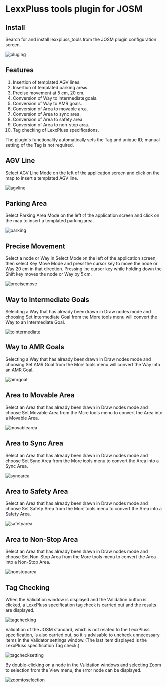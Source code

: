 # LexxPluss tools plugin for JOSM

## Install

Search for and install lexxpluss_tools from the JOSM plugin configuration screen.

![pluging](images/00plugin.png)

## Features

1. Insertion of templated AGV lines.
2. Insertion of templated parking areas.
3. Precise movement at 5 cm, 20 cm.
4. Conversion of Way to intermediate goals.
5. Conversion of Way to AMR goals.
6. Conversion of Area to movable area.
7. Conversion of Area to sync area.
8. Conversion of Area to safety area.
9. Conversion of Area to non-stop area.
10. Tag checking of LexxPluss specifications.

The plugin's functionality automatically sets the Tag and unique ID; manual setting of the Tag is not required.

## AGV Line

Select AGV Line Mode on the left of the application screen and click on the map to insert a templated AGV line.

![agvline](images/01agvline.gif)

## Parking Area

Select Parking Area Mode on the left of the application screen and click on the map to insert a templated parking area.

![parking](images/02parkingarea.gif)

## Precise Movement

Select a node or Way in Select Mode on the left of the application screen, then select Key Move Mode and press the cursor key to move the node or Way 20 cm in that direction.
Pressing the cursor key while holding down the Shift key moves the node or Way by 5 cm.

![precisemove](images/03precisemove.gif)

## Way to Intermediate Goals

Selecting a Way that has already been drawn in Draw nodes mode and choosing Set Intermediate Goal from the More tools menu will convert the Way to an Intermediate Goal.

![tointermediate](images/04intermediategoal.gif)

## Way to AMR Goals

Selecting a Way that has already been drawn in Draw nodes mode and choosing Set AMR Goal from the More tools menu will convert the Way into an AMR Goal.

![amrgoal](images/05amrgoal.gif)

## Area to Movable Area

Select an Area that has already been drawn in Draw nodes mode and choose Set Movable Area from the More tools menu to convert the Area into a Movable Area.

![movablearea](images/06movablearea.gif)

## Area to Sync Area

Select an Area that has already been drawn in Draw nodes mode and choose Set Sync Area from the More tools menu to convert the Area into a Sync Area.

![syncarea](images/07syncarea.gif)

## Area to Safety Area

Select an Area that has already been drawn in Draw nodes mode and choose Set Safety Area from the More tools menu to convert the Area into a Safety Area.

![safetyarea](images/08safetyarea.gif)

## Area to Non-Stop Area

Select an Area that has already been drawn in Draw nodes mode and choose Set Non-Stop Area from the More tools menu to convert the Area into a Non-Stop Area.

![nonstoparea](images/09nonstoparea.gif)

## Tag Checking

When the Validation window is displayed and the Validation button is clicked, a LexxPluss specification tag check is carried out and the results are displayed.

![tagchecking](images/10tagchecking.gif)

Validation of the JOSM standard, which is not related to the LexxPluss specification, is also carried out, so it is advisable to uncheck unnecessary items in the Validator settings window. (The last item displayed is the LexxPluss specification Tag check.)

![tagchecksetting](images/11tagchecksetting.png)

By double-clicking on a node in the Validation windows and selecting Zoom to selection from the View menu, the error node can be displayed.

![zoomtoselection](images/12jumptoerror.gif)
